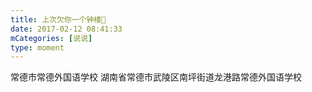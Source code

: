```yaml
---
title: 上次欠你一个钟楼🏫
date: 2017-02-12 08:41:33
mCategories: [说说]
type: moment
---
```


<div id="pics-20170212084133"></div>

<script>
var data = [
    {"link": "2017-02-12_000000.jpeg", "type": "shuoshuo"}
];
picsRender(data, "pics-20170212084133");
</script>

常德市常德外国语学校
湖南省常德市武陵区南坪街道龙港路常德外国语学校
